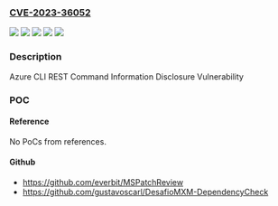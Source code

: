 ### [CVE-2023-36052](https://cve.mitre.org/cgi-bin/cvename.cgi?name=CVE-2023-36052)
![](https://img.shields.io/static/v1?label=Product&message=Azure%20App%20Service&color=blue)
![](https://img.shields.io/static/v1?label=Product&message=Azure%20Function%20App&color=blue)
![](https://img.shields.io/static/v1?label=Product&message=Azure%20Logic%20App&color=blue)
![](https://img.shields.io/static/v1?label=Version&message=1.0.0%3C%202.53.1%20&color=brighgreen)
![](https://img.shields.io/static/v1?label=Vulnerability&message=CWE-359%3A%20Exposure%20of%20Private%20Personal%20Information%20to%20an%20Unauthorized%20Actor&color=brighgreen)

### Description

Azure CLI REST Command Information Disclosure Vulnerability

### POC

#### Reference
No PoCs from references.

#### Github
- https://github.com/everbit/MSPatchReview
- https://github.com/gustavoscarl/DesafioMXM-DependencyCheck

